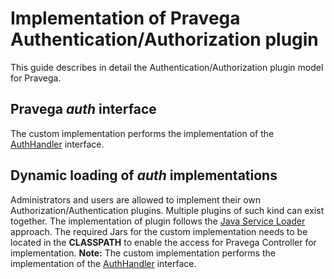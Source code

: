 <!--
Copyright (c) 2017 Dell Inc., or its subsidiaries. All Rights Reserved.

Licensed under the Apache License, Version 2.0 (the "License");
you may not use this file except in compliance with the License.
You may obtain a copy of the License at

    http://www.apache.org/licenses/LICENSE-2.0
-->
# Implementation of Pravega Authentication/Authorization plugin

This guide describes in detail the Authentication/Authorization plugin model for Pravega.

## Pravega _auth_ interface
The custom implementation performs the implementation of the [AuthHandler](https://github.com/pravega/pravega/blob/master/shared/authplugin/src/main/java/io/pravega/auth/AuthHandler.java) interface.

## Dynamic loading of _auth_ implementations

Administrators and users are allowed to implement their own Authorization/Authentication plugins. Multiple plugins of such kind can exist together.
The implementation of plugin follows the [Java Service Loader](https://docs.oracle.com/javase/7/docs/api/java/util/ServiceLoader.html) approach.
The required Jars for the custom implementation needs to be located in the **CLASSPATH** to enable the access for Pravega Controller for implementation.
**Note:** The custom implementation performs the implementation of the [AuthHandler](https://github.com/pravega/pravega/blob/master/shared/authplugin/src/main/java/io/pravega/auth/AuthHandler.java) interface.


